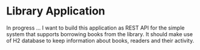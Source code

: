 # Library Application
In progress ... I want to build this application as REST API for the simple system that supports borrowing books from the library. It should make use of H2 database to keep information about books, readers and their activity.